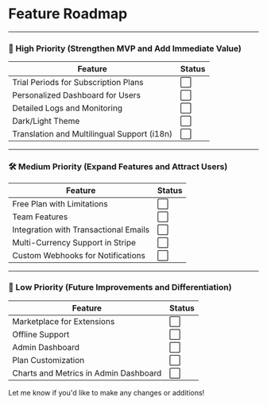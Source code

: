 # **Feature Roadmap**

---

### **🔧 High Priority (Strengthen MVP and Add Immediate Value)**

| **Feature**                                        | **Status** |
|----------------------------------------------------|------------|
| Trial Periods for Subscription Plans               | ⬜         |
| Personalized Dashboard for Users                   | ⬜         |
| Detailed Logs and Monitoring                       | ⬜         |
| Dark/Light Theme                                   | ⬜         |
| Translation and Multilingual Support (i18n)        | ⬜         |

---

### **🛠️ Medium Priority (Expand Features and Attract Users)**

| **Feature**                                        | **Status** |
|----------------------------------------------------|------------|
| Free Plan with Limitations                         | ⬜         |
| Team Features                                      | ⬜         |
| Integration with Transactional Emails              | ⬜         |
| Multi-Currency Support in Stripe                   | ⬜         |
| Custom Webhooks for Notifications                  | ⬜         |

---

### **🚀 Low Priority (Future Improvements and Differentiation)**

| **Feature**                                        | **Status** |
|----------------------------------------------------|------------|
| Marketplace for Extensions                         | ⬜         |
| Offline Support                                    | ⬜         |
| Admin Dashboard                                    | ⬜         |
| Plan Customization                                 | ⬜         |
| Charts and Metrics in Admin Dashboard              | ⬜         |

Let me know if you'd like to make any changes or additions!